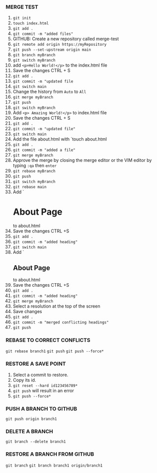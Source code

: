 ### MERGE TEST
1. `git init`
2. `touch index.html`
3. `git add .`
4. `git commit -m "added files"`
5. GITHUB: Create a new repository called merge-test
6. `git remote add origin https://myRepository`
7. `git push --set-upstream origin main`
8. `git branch myBranch`
9. `git switch myBranch`
10. add `<p>Hello World!</p>` to the index.html file
11. Save the changes CTRL + S
12. `git add .`
13. `git commit -m "updated file`
14. `git switch main`
15. Change the history from `Auto` to `All`
16.  `git merge myBranch`
17.  `git push`
18.  `git switch myBranch`
19.  Add `<p> Amazing World!</p>` to index.html file
20.  Save the changes CTRL + S
21.  `git add .`
22.  `git commit -m "updated file"`
23.  `git switch main`
24.  Add the file about.html with `touch about.html
25.  `git add .`
26.  `git commit -m "added a file"`
27.  `git merge myBranch`
28.  Approve the merge by closing the merge editor or the VIM editor by typing `:qa` then `enter`
29.  `git rebase myBranch`
30.  `git push`
31.  `git switch myBranch`
32.  `git rebase main`
33.  Add `<h1>About Page</h1> to about.html
34.  Save the changes CTRL +S
35.  `git add .`
36.  `git commit -m "added heading"`
37.  `git switch main`
38.  Add `<h2>About Page</h2> to about.html
39.  Save the changes CTRL +S
40.  `git add .`
41.  `git commit -m "added heading"`
42.  `git merge myBranch`
43.  Select a resolution at the top of the screen 
44.  Save changes
45. `git add .`
46. `git commit -m "merged conflicting headings"`
47. `git push`

### REBASE TO CORRECT CONFLICTS
`git rebase branch1`
`git push` 
`git push --force*`
   
### RESTORE A SAVE POINT
1. Select a commit to restore.
2. Copy its id.
3. `git reset --hard id123456789*`
4. `git push` will result in an error
5. `git push --force*`
    
### PUSH A BRANCH TO GITHUB
`git push origin branch1`

### DELETE A BRANCH
`git branch --delete branch1`

### RESTORE A BRANCH FROM GITHUB
`git branch`
`git branch branch1 origin/branch1`
  